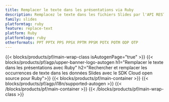 ```yaml
---
title: Remplacer le texte dans les présentations via Ruby
description: Remplacez le texte dans les fichiers Slides par l'API REST et le SDK Ruby Open Source
family: slides
platformtag: ruby
feature: replace-text
platform: Ruby
platformlogo: ruby
otherformats: PPT PPTX PPS PPSX PPTM PPSM POTX POTM ODP OTP
---
```


{{< blocks/products/pf/main-wrap-class isAutogenPage="true" >}}
{{< blocks/products/pf/agp/upper-banner-logo-autogen h1="Remplacer le texte dans les présentations avec Ruby" h2="Rechercher et remplacer les occurrences de texte dans les données Slides avec le SDK Cloud open source pour Ruby">}}
{{< blocks/products/pf/main-container >}}
{{< blocks/products/pf/agp/i18n/supported-autogen >}}
{{< /blocks/products/pf/main-container >}}
{{< /blocks/products/pf/main-wrap-class >}}